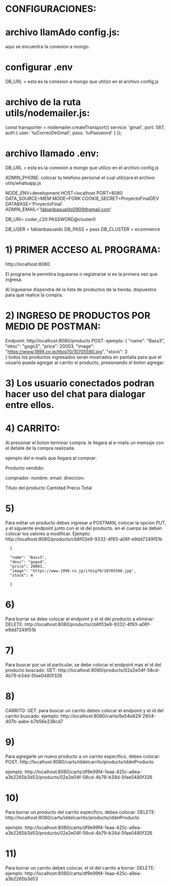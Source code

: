# CONFIGURACIONES:
# archivo llamAdo config.js:

aqui se encuentra la conexion a mongo.


# configurar .env
DB_URL = esta es la conexion a mongo que utilizo en el archivo config.js


# archivo de la ruta utils/nodemailer.js:

const transporter = nodemailer.createTransport({
    service: 'gmail',
    port: 587,
    auth:{
        user: 'tuCorreoDeGmail',
        pass: 'tuPassword'
    }
});

# archivo llamado .env:


DB_URL = esta es la conexion a mongo que utilizo en el archivo config.js

ADMIN_PHONE: colocar tu telefono personal el cual utilizara el archivo utils/whatsapp.js

NODE_ENV=development
HOST=localhost
PORT=8080
DATA_SOURCE=MEM
MODE=FORK
COOKIE_SECRET=ProyectoFinalDEV
DATABASE='ProyectoFinal'
ADMIN_EMAIL='fabianbasualdo0909@gmail.com'

DB_URI= coder_c20:PASSWORD@cluster0

DB_USER = fabianbasualdo
DB_PASS = pass
DB_CLUSTER = ecommerce


# 1) PRIMER ACCESO AL PROGRAMA:
http://localhost:8080

El programa le permitira loguearse o registrarse si es la primera vez que ingresa.

Al loguearse dispondra de la lista de productos de la tienda, dispuestos para que realice la compra.



# 2) INGRESO DE PRODUCTOS POR MEDIO DE POSTMAN:
Endpoint: http//localhost:8080/products
POST:
  ejemplo:
       {
      "name": "Bass3",
      "desc": "gogo3",
      "price": 20003,
      "image": "https://www.1999.co.jp/itbig70/10705590.jpg",
      "stock": 3   
       }
todos los productos ingresados seran mostrados en pantalla para que el usuario pueda agregar al carrito el producto, presionando el boton agregar.

# 3) Los usuario conectados podran hacer uso del chat para dialogar entre ellos.

# 4) CARRITO:
Al presionar el boton terminar compra:
le llegara al e-mails un mensaje con el detalle de la compra realizada.

ejemplo del e-mails que llegara al comprar:

Producto vendido:

comprador:
nombre: 
email:
direccion:

Titulo del producto  Cantidad Precio Total

# 5) 
Para editar un producto debes ingresar a POSTMAN, colocar la opcion PUT, y el 
siguiente endpoint junto con el id del producto.
en el cuerpo se deben colocar los valores a modificar.
Ejemplo:
http://localhost:8080/products/cb6f03e9-9332-4f93-a06f-e9dd7249f51b


      {
   
      "name": "Bass3",
      "desc": "gogo4",
      "price": 20003,
      "image": "https://www.1999.co.jp/itbig70/10705590.jpg",
      "stock": 4
      
      }


# 6)
Para borrar se debe colocar el endpoint y el id del producto a eliminar:
DELETE:
http://localhost:8080/products/cb6f03e9-9332-4f93-a06f-e9dd7249f51b


# 7)
Para buscar por un id particular, se debe colocar el endpoint mas el id del producto buscado.
GET:
http://localhost:8080/products/02a2e04f-58cd-4b79-b34d-5fae0480f326  

# 8) 
CARRITO:
GET:
para buscar un carrito debes colocar el endpoint y el id del carrito buscado:
ejemplo:
http://localhost:8080/carts/6a54e829-2604-407b-aabe-b7b56e238cd7

# 9)
Para agregarle un nuevo producto a un carrito especifico, debes colocar:
POST:
http://localhost:8080/carts/iddelcarrito/products/iddelProducto

ejemplo:
http://localhost:8080/carts/df9e99f4-1eaa-425c-a9ea-a3b2265b3d53/products/02a2e04f-58cd-4b79-b34d-5fae0480f326


# 10)
Para borrar un producto del carrito especifico, debes colocar:
DELETE:
http://localhost:8080/carts/iddelcarrito/products/iddelProducto

ejemplo:
http://localhost:8080/carts/df9e99f4-1eaa-425c-a9ea-a3b2265b3d53/products/02a2e04f-58cd-4b79-b34d-5fae0480f326


# 11) 
Para borrar un carrito debes colocar, el id del carrito a borrar:
DELETE:
ejemplo:
http://localhost:8080/carts/df9e99f4-1eaa-425c-a9ea-a3b2265b3d53